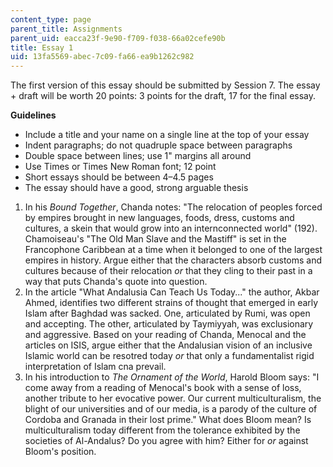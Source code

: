 ```yaml
---
content_type: page
parent_title: Assignments
parent_uid: eacca23f-9e90-f709-f038-66a02cefe90b
title: Essay 1
uid: 13fa5569-abec-7c09-fa66-ea9b1262c982
---
```


The first version of this essay should be submitted by Session 7. The essay + draft will be worth 20 points: 3 points for the draft, 17 for the final essay.

**Guidelines**

*   Include a title and your name on a single line at the top of your essay
*   Indent paragraphs; do not quadruple space between paragraphs
*   Double space between lines; use 1" margins all around
*   Use Times or Times New Roman font; 12 point
*   Short essays should be between 4–4.5 pages
*   The essay should have a good, strong arguable thesis

1.  In his _Bound Together_, Chanda notes: "The relocation of peoples forced by empires brought in new languages, foods, dress, customs and cultures, a skein that would grow into an internconnected world" (192). Chamoiseau's "The Old Man Slave and the Mastiff" is set in the Francophone Caribbean at a time when it belonged to one of the largest empires in history. Argue either that the characters absorb customs and cultures because of their relocation _or_ that they cling to their past in a way that puts Chanda's quote into question.
2.  In the article "What Andalusia Can Teach Us Today..." the author, Akbar Ahmed, identifies two different strains of thought that emerged in early Islam after Baghdad was sacked. One, articulated by Rumi, was open and accepting. The other, articulated by Taymiyyah, was exclusionary and aggressive. Based on your reading of Chanda, Menocal and the articles on ISIS, argue either that the Andalusian vision of an inclusive Islamic world can be resotred today _or_ that only a fundamentalist rigid interpretation of Islam cna prevail. 
3.  In his introduction to _The Ornament of the World_, Harold Bloom says: "I come away from a reading of Menocal's book with a sense of loss, another tribute to her evocative power. Our current multiculturalism, the blight of our universities and of our media, is a parody of the culture of Cordoba and Granada in their lost prime." What does Bloom mean? Is multiculturalism today different from the tolerance exhibited by the societies of Al-Andalus? Do you agree with him? Either for _or_ against Bloom's position.